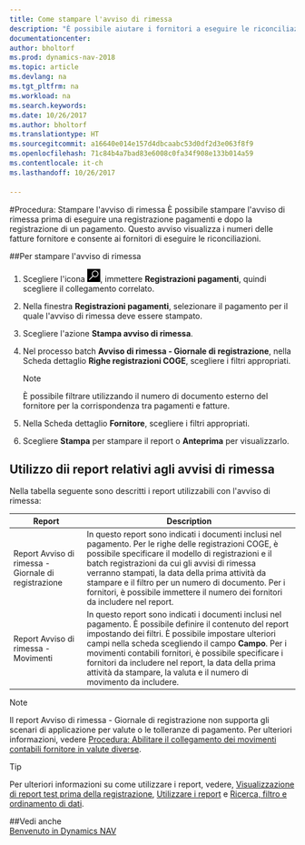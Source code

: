```yaml
---
title: Come stampare l'avviso di rimessa
description: "È possibile aiutare i fornitori a eseguire le riconciliazioni stampando l'avviso di rimessa prima di effettuare una registrazione pagamenti e dopo la registrazione di un pagamento."
documentationcenter: 
author: bholtorf
ms.prod: dynamics-nav-2018
ms.topic: article
ms.devlang: na
ms.tgt_pltfrm: na
ms.workload: na
ms.search.keywords: 
ms.date: 10/26/2017
ms.author: bholtorf
ms.translationtype: HT
ms.sourcegitcommit: a16640e014e157d4dbcaabc53d0df2d3e063f8f9
ms.openlocfilehash: 71c84b4a7bad83e6008c0fa34f908e133b014a59
ms.contentlocale: it-ch
ms.lasthandoff: 10/26/2017

---
```


#<a name="how-to-print-remittance-advice"></a>Procedura: Stampare l'avviso di rimessa
È possibile stampare l'avviso di rimessa prima di eseguire una registrazione pagamenti e dopo la registrazione di un pagamento. Questo avviso visualizza i numeri delle fatture fornitore e consente ai fornitori di eseguire le riconciliazioni.

##<a name="to-print-remittance-advice"></a>Per stampare l'avviso di rimessa
1. Scegliere l'icona ![Cerca pagina o report](media/ui-search/search_small.png "icona Cerca pagina o report"), immettere **Registrazioni pagamenti**, quindi scegliere il collegamento correlato.  
2. Nella finestra **Registrazioni pagamenti**, selezionare il pagamento per il quale l'avviso di rimessa deve essere stampato.  
3. Scegliere l'azione **Stampa avviso di rimessa**.  
4. Nel processo batch **Avviso di rimessa - Giornale di registrazione**, nella Scheda dettaglio **Righe registrazioni COGE**, scegliere i filtri appropriati.  
  
    >[!Note]
    > È possibile filtrare utilizzando il numero di documento esterno del fornitore per la corrispondenza tra pagamenti e fatture.

5. Nella Scheda dettaglio **Fornitore**, scegliere i filtri appropriati.  
6. Scegliere **Stampa** per stampare il report o **Anteprima** per visualizzarlo.  

## <a name="using-remittance-advice-reports"></a>Utilizzo dii report relativi agli avvisi di rimessa
Nella tabella seguente sono descritti i report utilizzabili con l'avviso di rimessa:

|Report|Description|
|----|----|
|Report Avviso di rimessa - Giornale di registrazione|In questo report sono indicati i documenti inclusi nel pagamento. Per le righe delle registrazioni COGE, è possibile specificare il modello di registrazioni e il batch registrazioni da cui gli avvisi di rimessa verranno stampati, la data della prima attività da stampare e il filtro per un numero di documento. Per i fornitori, è possibile immettere il numero dei fornitori da includere nel report. |
|Report Avviso di rimessa - Movimenti| In questo report sono indicati i documenti inclusi nel pagamento. È possibile definire il contenuto del report impostando dei filtri. È possibile impostare ulteriori campi nella scheda scegliendo il campo **Campo**. Per i movimenti contabili fornitori, è possibile specificare i fornitori da includere nel report, la data della prima attività da stampare, la valuta e il numero di movimento da includere. |

> [!Note]
> Il report Avviso di rimessa - Giornale di registrazione non supporta gli scenari di applicazione per valute o le tolleranze di pagamento. Per ulteriori informazioni, vedere [Procedura: Abilitare il collegamento dei movimenti contabili fornitore in valute diverse](finance-how-enable-application-ledger-entries-different-currencies.md).

> [!Tip]
> Per ulteriori informazioni su come utilizzare i report, vedere, [Visualizzazione di report test prima della registrazione](ui-how-view-test-reports-posting.md), [Utilizzare i report](ui-work-report.md) e [Ricerca, filtro e ordinamento di dati](ui-enter-criteria-filters.md).

##<a name="see-also"></a>Vedi anche  
[Benvenuto in Dynamics NAV](across-get-started.md)
